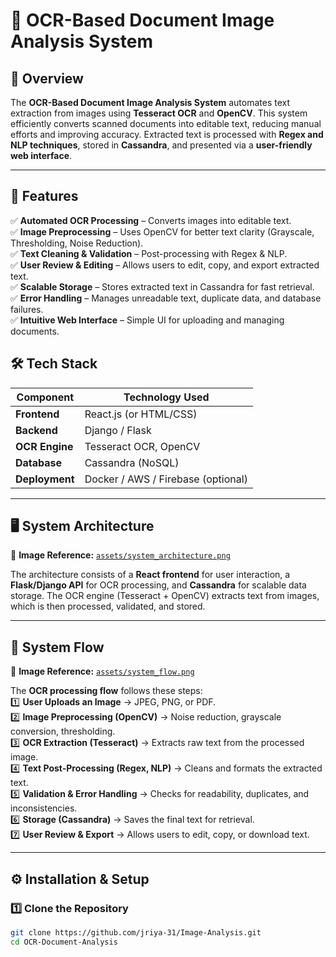 # 📄 OCR-Based Document Image Analysis System  

## 🚀 Overview  
The **OCR-Based Document Image Analysis System** automates text extraction from images using **Tesseract OCR** and **OpenCV**. This system efficiently converts scanned documents into editable text, reducing manual efforts and improving accuracy. Extracted text is processed with **Regex and NLP techniques**, stored in **Cassandra**, and presented via a **user-friendly web interface**.

---

## 📌 Features  
✅ **Automated OCR Processing** – Converts images into editable text.  
✅ **Image Preprocessing** – Uses OpenCV for better text clarity (Grayscale, Thresholding, Noise Reduction).  
✅ **Text Cleaning & Validation** – Post-processing with Regex & NLP.  
✅ **User Review & Editing** – Allows users to edit, copy, and export extracted text.  
✅ **Scalable Storage** – Stores extracted text in Cassandra for fast retrieval.  
✅ **Error Handling** – Manages unreadable text, duplicate data, and database failures.  
✅ **Intuitive Web Interface** – Simple UI for uploading and managing documents. 

## 🛠️ Tech Stack  
| Component    | Technology Used |
|-------------|----------------|
| **Frontend** | React.js (or HTML/CSS) |
| **Backend**  | Django / Flask |
| **OCR Engine** | Tesseract OCR, OpenCV |
| **Database** | Cassandra (NoSQL) |
| **Deployment** | Docker / AWS / Firebase (optional) |

---

## 🖥️ System Architecture  
📌 **Image Reference:** [`assets/system_architecture.png`](./assets/system_architecture.png)  

The architecture consists of a **React frontend** for user interaction, a **Flask/Django API** for OCR processing, and **Cassandra** for scalable data storage. The OCR engine (Tesseract + OpenCV) extracts text from images, which is then processed, validated, and stored.

---

## 🔄 System Flow  
📌 **Image Reference:** [`assets/system_flow.png`](./assets/system_flow.png)  

The **OCR processing flow** follows these steps:  
1️⃣ **User Uploads an Image** → JPEG, PNG, or PDF.  
2️⃣ **Image Preprocessing (OpenCV)** → Noise reduction, grayscale conversion, thresholding.  
3️⃣ **OCR Extraction (Tesseract)** → Extracts raw text from the processed image.  
4️⃣ **Text Post-Processing (Regex, NLP)** → Cleans and formats the extracted text.  
5️⃣ **Validation & Error Handling** → Checks for readability, duplicates, and inconsistencies.  
6️⃣ **Storage (Cassandra)** → Saves the final text for retrieval.  
7️⃣ **User Review & Export** → Allows users to edit, copy, or download text.  

---

## ⚙️ Installation & Setup  

### 1️⃣ Clone the Repository  
```bash
git clone https://github.com/jriya-31/Image-Analysis.git
cd OCR-Document-Analysis
